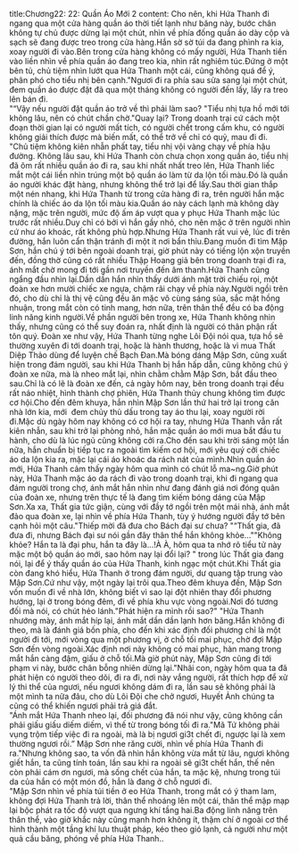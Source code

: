 title:Chương22: 22: Quần Áo Mới 2
content:
Cho nên, khi Hứa Thanh đi ngang qua một cửa hàng quần áo thời tiết lạnh như băng này, bước chân không tự chủ được dừng lại một chút, nhìn về phía đống quần áo dày cộp và sạch sẽ đang được treo trong cửa hàng.Hắn sờ sờ túi da đang phình ra kia, xoay người đi vào.Bên trong cửa hàng không có mấy người, Hứa Thanh tiến vào liền nhìn về phía quần áo đang treo kia, nhìn rất nghiêm túc.Đứng ở một bên tủ, chủ tiệm nhìn lướt qua Hứa Thanh một cái, cũng không quá để ý, phân phó cho tiểu nhị bên cạnh."Ngươi đi ra phía sau sửa sang lại một chút, đem quần áo được đặt đã qua một tháng không có người đến lấy, lấy ra treo lên bán đi.<br>"“Vậy nếu người đặt quần áo trở về thì phải làm sao? "Tiểu nhị tựa hồ mới tới không lâu, nên có chút chần chờ."Quay lại? Trong doanh trại cứ cách một đoạn thời gian lại có người mất tích, có người chết trong cấm khu, có người không giải thích được mà biến mất, có thể trở về chỉ có quỷ, mau đi đi.<br>"Chủ tiệm không kiên nhẫn phất tay, tiểu nhị vội vàng chạy về phía hậu đường. Không lâu sau, khi Hứa Thanh còn chưa chọn xong quần áo, tiểu nhị đã ôm rất nhiều quần áo đi ra, sau khi nhất nhất treo lên, Hứa Thanh liếc mắt một cái liền nhìn trúng một bộ quần áo làm từ da lộn tối màu.Đó là quần áo người khác đặt hàng, nhưng không thể trở lại để lấy.Sau thời gian thắp một nén nhang, khi Hứa Thanh từ trong cửa hàng đi ra, trên người hắn mặc chính là chiếc áo da lộn tối màu kia.Quần áo này cách lạnh mà không dày nặng, mặc trên người, mức độ ấm áp vượt qua y phục Hứa Thanh mặc lúc trước rất nhiều.Duy chỉ có bởi vì hắn gầy nhỏ, cho nên mặc ở trên người nhìn cứ như áo khoác, rất không phù hợp.Nhưng Hứa Thanh rất vui vẻ, lúc đi trên đường, hắn luôn cẩn thận tránh đi một ít nơi bẩn thỉu.Đang muốn đi tìm Mập Sơn, hắn chú ý tới bên ngoài doanh trại, giờ phút này có tiếng lộn xộn truyền đến, đồng thờ cũng có rất nhiều Thập Hoang giả bên trong doanh trại đi ra, ánh mắt chờ mong đi tới gần nơi truyền đến âm thanh.Hứa Thanh cũng ngẩng đầu nhìn lại.Dần dần hắn nhìn thấy dưới ánh mặt trời chiếu rọi, một đoàn xe hơn mười chiếc xe ngựa, chậm rãi chạy về phía này.Người ngồi trên đó, cho dù chỉ là thị vệ cũng đều ăn mặc vô cùng sáng sủa, sắc mặt hồng nhuận, trong mắt còn có tinh mang, hơn nữa, trên thân thể đều có ba động linh năng kinh người.Về phần người bên trong xe, Hứa Thanh không nhìn thấy, nhưng cũng có thể suy đoán ra, nhất định là người có thân phận rất tôn quý. Đoàn xe như vậy, Hứa Thanh từng nghe Lôi Đội nói qua, tựa hồ sẽ thường xuyên đi tới doanh trại, hoặc là hành thương, hoặc là vì mua Thất Diệp Thảo dùng để luyện chế Bạch Đan.Mà bóng dáng Mập Sơn, cũng xuất hiện trong đám người, sau khi Hứa Thanh bị hắn hấp dẫn, cũng không chú ý đoàn xe nữa, mà là nheo mắt lại, nhìn chằm chằm Mập Sơn, bắt đầu theo sau.Chỉ là có lẽ là đoàn xe đến, cả ngày hôm nay, bên trong doanh trại đều rất náo nhiệt, hình thành chợ phiên, Hứa Thanh thủy chung không tìm được cơ hội.Cho đến đêm khuya, hắn nhìn Mập Sơn lần thứ hai trở lại trong căn nhà lớn kia, mới  đem chủy thủ dấu trong tay áo thu lại, xoay người rời đi.Mặc dù ngày hôm nay không có cơ hội ra tay, nhưng Hứa Thanh vẫn rất kiên nhẫn, sau khi trở lại phòng nhỏ, hắn mặc quần áo mới mua bắt đầu tu hành, cho dù là lúc ngủ cũng không cởi ra.Cho đến sau khi trời sáng một lần nữa, hắn chuẩn bị tiếp tục ra ngoài tìm kiếm cơ hội, mới yêu quý cởi chiếc áo da lộn kia ra, mặc lại cái áo khoác da rách nát của mình.Nhìn quần áo mới, Hứa Thanh cảm thấy ngày hôm qua mình có chút lỗ ma~ng.Giờ phút này, Hứa Thanh mặc áo da rách đi vào trong doanh trại, khi đi ngang qua đám người trong chợ, ánh mắt hắn nhìn như đang đánh giá nơi đóng quân của đoàn xe, nhưng trên thực tế là đang tìm kiếm bóng dáng của Mập Sơn.Xa xa, Thất gia tức giận, cùng với đầy tớ ngồi trên một mái nhà, ánh mắt đảo qua đoàn xe, lại nhìn về phía Hứa Thanh, tùy ý hướng người đầy tớ bên cạnh hỏi một câu."Thiếp mời đã đưa cho Bách đại sư chưa? "“Thất gia, đã đưa đi, nhưng Bách đại sư nói gần đây thân thể hắn không khỏe...""Không khỏe? Hắn ta là đại phu, hắn ta đây là...!À À, hôm qua ta nhớ rõ tiểu tử này mặc một bộ quần áo mới, sao hôm nay lại đổi lại? " trong lúc Thất gia đang nói, lại để ý thấy quần áo của Hứa Thanh, kinh ngạc một chút.Khi Thất gia còn đang khó hiểu, Hứa Thanh ở trong đám người, dư quang tập trung vào Mập Sơn.Cứ như vậy, một ngày lại trôi qua.Theo đêm khuya đến, Mập Sơn vốn muốn đi về nhà lớn, không biết vì sao lại đột nhiên thay đổi phương hướng, lại ở trong bóng đêm, đi về phía khu vực vòng ngoài.Nơi đó tương đối mà nói, có chút hẻo lánh."Phát hiện ra mình rồi sao?" "Hứa Thanh nhướng mày, ánh mắt híp lại, ánh mắt dần dần lạnh hơn băng.Hắn không đi theo, mà là đánh giá bốn phía, cho đến khi xác định đối phương chỉ là một người đi tới, mới vòng qua một phương vị, ở chỗ tối mai phục, chờ đợi Mập Sơn đến vòng ngoài.Xác định nơi này không có mai phục, hàn mang trong mắt hắn càng đậm, giấu ở chỗ tối.Mà giờ phút này, Mập Sơn cũng đi tới phạm vi này, bước chân bỗng nhiên dừng lại."Nhãi con, ngày hôm qua ta đã phát hiện có người theo dõi, đi ra đi, nơi này vắng người, rất thích hợp để xử lý thi thể của ngươi, nếu ngươi không dám đi ra, lần sau sẽ không phải là một mình ta nữa đâu, cho dù Lôi Đội che chở ngươi, Huyết Ảnh chúng ta cũng có thể khiến ngươi phải trả giá đắt.<br>"Ánh mắt Hứa Thanh nheo lại, đối phương đã nói như vậy, cũng không cần phải giấu giấu diếm diếm, vì thế từ trong bóng tối đi ra."Mã Tứ không phải vụng trộm tiếp việc đi ra ngoài, mà là bị ngươi gi3t chết đi, ngược lại là xem thường ngươi rồi.” Mập Sơn nhe răng cười, nhìn về phía Hứa Thanh đi ra."Nhưng không sao, ta vốn đã nhìn hắn không vừa mắt từ lâu, ngươi không giết hắn, ta cũng tính toán, lần sau khi ra ngoài sẽ gi3t chết hắn, thế nên còn phải cám ơn ngươi, mà sống chết của hắn, ta mặc kệ, nhưng trong túi da của hắn có một món đồ, hẳn là đang ở chỗ ngươi đi.<br>"Mập Sơn nhìn về phía túi tiền ở eo Hứa Thanh, trong mắt có ý tham lam, không đợi Hứa Thanh trả lời, thân thể nhoáng lên một cái, thân thể mập mạp lại bộc phát ra tốc độ vượt qua ngưng khí tầng hai.Ba động linh năng trên thân thể, vào giờ khắc này cũng mạnh hơn không ít, thậm chí ở ngoài cơ thể hình thành một tầng khí lưu thuật pháp, kéo theo gió lạnh, cả người như một quả cầu băng, phóng về phía Hứa Thanh..<br>